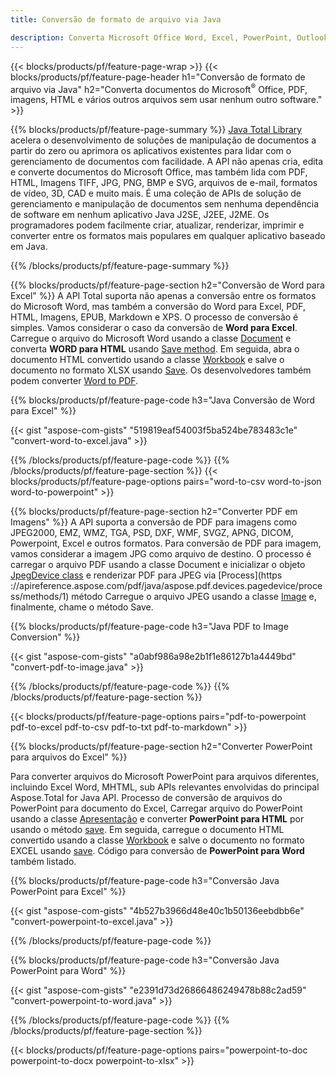```yaml
---
title: Conversão de formato de arquivo via Java 

description: Converta Microsoft Office Word, Excel, PowerPoint, Outlook, PDF, HTML, Imagens 3D, Diagramas, Formatos de Vídeo e vários outros formatos com apenas algumas linhas de código Java.
---
```


{{< blocks/products/pf/feature-page-wrap >}}
{{< blocks/products/pf/feature-page-header h1="Conversão de formato de arquivo via Java" h2="Converta documentos do Microsoft<sup>&reg;</sup> Office, PDF, imagens, HTML e vários outros arquivos sem usar nenhum outro software." >}}

{{% blocks/products/pf/feature-page-summary %}}
[Java Total Library](https://products.aspose.com/total/java/) acelera o desenvolvimento de soluções de manipulação de documentos a partir do zero ou aprimora os aplicativos existentes para lidar com o gerenciamento de documentos com facilidade. A API não apenas cria, edita e converte documentos do Microsoft Office, mas também lida com PDF, HTML, Imagens TIFF, JPG, PNG, BMP e SVG, arquivos de e-mail, formatos de vídeo, 3D, CAD e muito mais. É uma coleção de APIs de solução de gerenciamento e manipulação de documentos sem nenhuma dependência de software em nenhum aplicativo Java J2SE, J2EE, J2ME. Os programadores podem facilmente criar, atualizar, renderizar, imprimir e converter entre os formatos mais populares em qualquer aplicativo baseado em Java.

{{% /blocks/products/pf/feature-page-summary  %}}

{{% blocks/products/pf/feature-page-section  h2="Conversão de Word para Excel" %}}
A API Total suporta não apenas a conversão entre os formatos do Microsoft Word, mas também a conversão do Word para Excel, PDF, HTML, Imagens, EPUB, Markdown e XPS. O processo de conversão é simples. Vamos considerar o caso da conversão de **Word para Excel**. Carregue o arquivo do Microsoft Word usando a classe [Document](https://reference.aspose.com/words/java/com.aspose.words/Document) e converta **WORD para HTML** usando [Save method](https://reference.aspose.com/words/java/com.aspose.words/Document#save(java.lang.String,com.aspose.words.SaveOptions)). Em seguida, abra o documento HTML convertido usando a classe [Workbook](https://reference.aspose.com/cells/java/com.aspose.cells/Workbook) e salve o documento no formato XLSX usando [Save](https://reference.aspose.com/cells/java/com.aspose.cells/workbook#save(java.lang.String,%20com.aspose.cells.SaveOptions)).
 Os desenvolvedores também podem converter [Word to PDF](https://products.aspose.com/words/java/conversion/word-to-pdf/).


{{% blocks/products/pf/feature-page-code h3="Java Conversão de Word para Excel" %}}

{{< gist "aspose-com-gists" "519819eaf54003f5ba524be783483c1e" "convert-word-to-excel.java" >}}

{{% /blocks/products/pf/feature-page-code  %}}
{{% /blocks/products/pf/feature-page-section %}}
{{< blocks/products/pf/feature-page-options pairs="word-to-csv word-to-json word-to-powerpoint" >}}


{{% blocks/products/pf/feature-page-section  h2="Converter PDF em Imagens" %}}
A API suporta a conversão de PDF para imagens como JPEG2000, EMZ, WMZ, TGA, PSD, DXF, WMF, SVGZ, APNG, DICOM, Powerpoint, Excel e outros formatos. Para conversão de PDF para imagem, vamos considerar a imagem JPG como arquivo de destino. O processo é carregar o arquivo PDF usando a classe Document e inicializar o objeto [JpegDevice class](https://reference.aspose.com/pdf/java/aspose.pdf.devices/jpegdevice) e renderizar PDF para JPEG via [Process](https ://apireference.aspose.com/pdf/java/aspose.pdf.devices.pagedevice/process/methods/1) método
Carregue o arquivo JPEG usando a classe [Image](https://reference.aspose.com/imaging/java/aspose.imaging/image) e, finalmente, chame o método Save.

{{% blocks/products/pf/feature-page-code h3="Java PDF to Image Conversion" %}}

{{< gist "aspose-com-gists" "a0abf986a98e2b1f1e86127b1a4449bd" "convert-pdf-to-image.java" >}}


{{% /blocks/products/pf/feature-page-code  %}}
{{% /blocks/products/pf/feature-page-section %}}

{{< blocks/products/pf/feature-page-options pairs="pdf-to-powerpoint pdf-to-excel pdf-to-csv pdf-to-txt pdf-to-markdown" >}}

{{% blocks/products/pf/feature-page-section  h2="Converter PowerPoint para arquivos do Excel" %}}

Para converter arquivos do Microsoft PowerPoint para arquivos diferentes, incluindo Excel Word, MHTML, sub APIs relevantes envolvidas do principal Aspose.Total for Java API. Processo de conversão de arquivos do PowerPoint para documento do Excel, Carregar arquivo do PowerPoint usando a classe [Apresentação](https://reference.aspose.com/slides/java/com.aspose.slides/Presentation) e converter **PowerPoint para HTML** por usando o método [save](https://reference.aspose.com/slides/java/com.aspose.slides/Presentation#save-java.lang.String-int-com.aspose.slides.ISaveOptions-). Em seguida, carregue o documento HTML convertido usando a classe [Workbook](https://reference.aspose.com/cells/java/com.aspose.cells/Workbook) e salve o documento no formato EXCEL usando [save](https://reference.aspose.com/cells/java/com.aspose.cells/workbook#save(java.lang.String,%20com.aspose.cells.SaveOptions)). Código para conversão de **PowerPoint para Word** também listado.

{{% blocks/products/pf/feature-page-code h3="Conversão Java PowerPoint para Excel" %}}

{{< gist "aspose-com-gists" "4b527b3966d48e40c1b50136eebdbb6e" "convert-powerpoint-to-excel.java" >}}

{{% /blocks/products/pf/feature-page-code %}}

{{% blocks/products/pf/feature-page-code h3="Conversão Java PowerPoint para Word" %}}

{{< gist "aspose-com-gists" "e2391d73d26866486249478b88c2ad59" "convert-powerpoint-to-word.java" >}}

{{% /blocks/products/pf/feature-page-code %}}
{{% /blocks/products/pf/feature-page-section %}}

{{< blocks/products/pf/feature-page-options pairs="powerpoint-to-doc powerpoint-to-docx powerpoint-to-xlsx" >}}